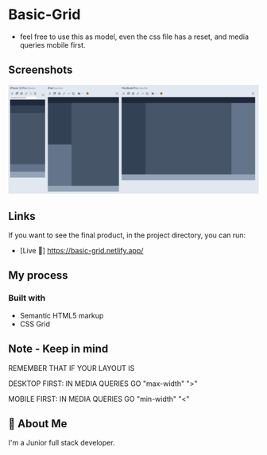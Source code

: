 # Basic-Grid
- feel free to use this as model, even the css file has a reset, and media queries mobile first. 

## Screenshots
![App Screenshot](screenshot/SCR-20240328-mcac.png)

## Links
If you want to see the final product, in the project directory, you can run:
- [Live 🔗] https://basic-grid.netlify.app/

## My process

### Built with
- Semantic HTML5 markup
- CSS Grid

## Note - Keep in mind
REMEMBER THAT IF YOUR LAYOUT IS 

DESKTOP FIRST: IN MEDIA QUERIES GO "max-width" ">"

MOBILE FIRST: IN MEDIA QUERIES GO "min-width"  "<"

## 🚀 About Me
I'm a Junior full stack developer.
